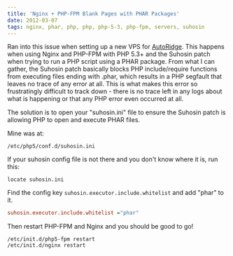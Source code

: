 ```yaml
---
title: 'Nginx + PHP-FPM Blank Pages with PHAR Packages'
date: 2012-03-07
tags: nginx, phar, php, php, php-5-3, php-fpm, servers, suhosin
---
```


Ran into this issue when setting up a new VPS for
[AutoRidge](http://autoridge.com). This happens when using Nginx and PHP-FPM
with PHP 5.3+ and the Suhosin patch when trying to run a PHP script using a
PHAR package. From what I can gather, the Suhosin patch basically blocks PHP
include/require functions from executing files ending with .phar, which results
in a PHP segfault that leaves no trace of any error at all. This is what makes
this error so frustratingly difficult to track down - there is no trace left in
any logs about what is happening or that any PHP error even occurred at all.

The solution is to open your "suhosin.ini" file to ensure the Suhosin patch is
allowing PHP to open and execute PHAR files.

Mine was at:

```
/etc/php5/conf.d/suhosin.ini
```

If your suhosin config file is not there and you don't know where it is, run this:

```shell
locate suhosin.ini
```

Find the config key `suhosin.executor.include.whitelist` and add "phar" to it.

```ini
suhosin.executor.include.whitelist ="phar"
```

Then restart PHP-FPM and Nginx and you should be good to go!

```shell
/etc/init.d/php5-fpm restart
/etc/init.d/nginx restart
```
